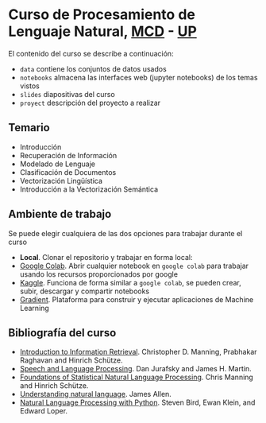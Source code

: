 # Curso de Procesamiento de Lenguaje Natural, [MCD](https://posgrados-panamericana.up.edu.mx/cdmx/ingenieria/maestria-en-ciencia-de-datos-mcd) - [UP](https://www.up.edu.mx/campus-cdmx/)

El contenido del curso se describe a continuación:

* `data` contiene los conjuntos de datos usados
* `notebooks` almacena las interfaces web (jupyter notebooks) de los temas vistos
* `slides` diapositivas del curso
* `proyect` descripción del proyecto a realizar

## Temario

* Introducción
* Recuperación de Información
* Modelado de Lenguaje
* Clasificación de Documentos
* Vectorización Lingüística
* Introducción a la Vectorización Semántica

## Ambiente de trabajo

Se puede elegir cualquiera de las dos opciones para trabajar durante el curso

* **Local**. Clonar el repositorio y trabajar en forma local: 
* [Google Colab](https://colab.research.google.com). Abrir cualquier notebook en `google colab` para trabajar usando los recursos proporcionados por google
* [Kaggle](https://www.kaggle.com/). Funciona de forma similar a `google colab`, se pueden crear, subir, descargar y compartir notebooks
* [Gradient](https://gradient.run/). Plataforma para construir y ejecutar aplicaciones de Machine Learning

## Bibliografía del curso

* [Introduction to Information Retrieval](https://nlp.stanford.edu/IR-book/information-retrieval-book.html). Christopher D. Manning, Prabhakar Raghavan and Hinrich Schütze.
* [Speech and Language Processing](https://web.stanford.edu/~jurafsky/slp3/). Dan Jurafsky and James H. Martin.
* [Foundations of Statistical Natural Language Processing](https://nlp.stanford.edu/fsnlp/). Chris Manning and Hinrich Schütze.
* [Understanding natural language](https://www.sciencedirect.com/science/article/pii/0004370289900386). James Allen.
* [Natural Language Processing with Python](https://www.nltk.org/book/). Steven Bird, Ewan Klein, and Edward Loper.


